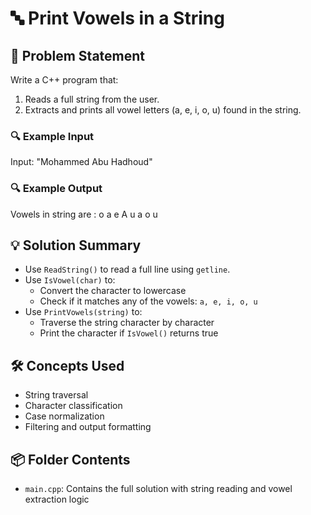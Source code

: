 # 🔤 Print Vowels in a String

## 🧩 Problem Statement
Write a C++ program that:
1. Reads a full string from the user.
2. Extracts and prints all vowel letters (a, e, i, o, u) found in the string.

### 🔍 Example Input
Input: "Mohammed Abu Hadhoud"

### 🔍 Example Output
Vowels in string are : o a e A u a o u

## 💡 Solution Summary
- Use `ReadString()` to read a full line using `getline`.
- Use `IsVowel(char)` to:
  - Convert the character to lowercase
  - Check if it matches any of the vowels: `a, e, i, o, u`
- Use `PrintVowels(string)` to:
  - Traverse the string character by character
  - Print the character if `IsVowel()` returns true


## 🛠️ Concepts Used
- String traversal
- Character classification
- Case normalization
- Filtering and output formatting

## 📦 Folder Contents
- `main.cpp`: Contains the full solution with string reading and vowel extraction logic
